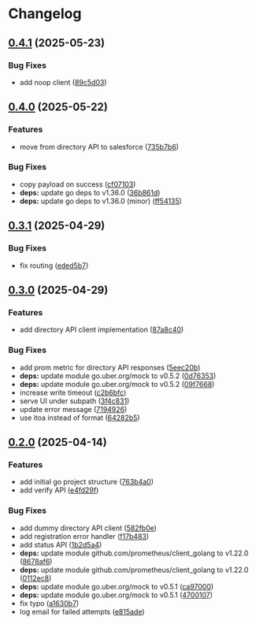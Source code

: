 # Changelog

## [0.4.1](https://github.com/canonical/user-verification-service/compare/v0.4.0...v0.4.1) (2025-05-23)


### Bug Fixes

* add noop client ([89c5d03](https://github.com/canonical/user-verification-service/commit/89c5d036bcc0eb06cf1a74b70f5fb2507485f90c))

## [0.4.0](https://github.com/canonical/user-verification-service/compare/v0.3.1...v0.4.0) (2025-05-22)


### Features

* move from directory API to salesforce ([735b7b6](https://github.com/canonical/user-verification-service/commit/735b7b6727f2e6d71a8e8395840394cfe979c5f8))


### Bug Fixes

* copy payload on success ([cf07103](https://github.com/canonical/user-verification-service/commit/cf071035161a7750f9fb663c9fb60ee22e72e1a9))
* **deps:** update go deps to v1.36.0 ([36b861d](https://github.com/canonical/user-verification-service/commit/36b861df45eeba04d9a0e984b839c92f40e48175))
* **deps:** update go deps to v1.36.0 (minor) ([ff54135](https://github.com/canonical/user-verification-service/commit/ff54135e7cfebf2b6fc743dbf8a8e1e173ee94d2))

## [0.3.1](https://github.com/canonical/user-verification-service/compare/v0.3.0...v0.3.1) (2025-04-29)


### Bug Fixes

* fix routing ([eded5b7](https://github.com/canonical/user-verification-service/commit/eded5b72618cca176b4f77b3ea04b00e13057ce4))

## [0.3.0](https://github.com/canonical/user-verification-service/compare/v0.2.0...v0.3.0) (2025-04-29)


### Features

* add directory API client implementation ([87a8c40](https://github.com/canonical/user-verification-service/commit/87a8c40a8f313d9abf9cd5f09512d90971ff73ca))


### Bug Fixes

* add prom metric for directory API responses ([5eec20b](https://github.com/canonical/user-verification-service/commit/5eec20b265635088c95f149099498bbc5acbacc3))
* **deps:** update module go.uber.org/mock to v0.5.2 ([0d76353](https://github.com/canonical/user-verification-service/commit/0d76353d504e572aa8481108012d4e58b6c6d16e))
* **deps:** update module go.uber.org/mock to v0.5.2 ([09f7668](https://github.com/canonical/user-verification-service/commit/09f76687162cd03c9cc1eee1e36b0bf212ae769d))
* increase write timeout ([c2b6bfc](https://github.com/canonical/user-verification-service/commit/c2b6bfc8a44751cab2db0b18130517647ccaeb20))
* serve UI under subpath ([3f4c831](https://github.com/canonical/user-verification-service/commit/3f4c831ab155253e1b4370361983970b611d3962))
* update error message ([7194926](https://github.com/canonical/user-verification-service/commit/7194926d3c0266c686d6748399ca0af6d0f5860b))
* use itoa instead of format ([64282b5](https://github.com/canonical/user-verification-service/commit/64282b5189a6264e9e35b2253df43c57fc9f7047))

## [0.2.0](https://github.com/canonical/user-verification-service/compare/v0.1.0...v0.2.0) (2025-04-14)


### Features

* add initial go project structure ([763b4a0](https://github.com/canonical/user-verification-service/commit/763b4a04802e3608990147008fa373fbd151e7bb))
* add verify API ([e4fd29f](https://github.com/canonical/user-verification-service/commit/e4fd29fd2cff4479619b7b674b2ec46cf8a1ad98))


### Bug Fixes

* add dummy directory API client ([582fb0e](https://github.com/canonical/user-verification-service/commit/582fb0ef9828fe88221ddc3abd32dc8b3bbc3037))
* add registration error handler ([f17b483](https://github.com/canonical/user-verification-service/commit/f17b4831fc696d67b3c994dbe85fc2c7fec01bf6))
* add status API ([1b2d5a4](https://github.com/canonical/user-verification-service/commit/1b2d5a4d3f6ff06ffcb62588855404ce23e2808a))
* **deps:** update module github.com/prometheus/client_golang to v1.22.0 ([8678af6](https://github.com/canonical/user-verification-service/commit/8678af68f4c975dea4062bf941735dfe0052df2f))
* **deps:** update module github.com/prometheus/client_golang to v1.22.0 ([0112ec8](https://github.com/canonical/user-verification-service/commit/0112ec869871b0dc65e168b4c644c13aa9321709))
* **deps:** update module go.uber.org/mock to v0.5.1 ([ca97000](https://github.com/canonical/user-verification-service/commit/ca9700020fca3438862891049f773271b60706d3))
* **deps:** update module go.uber.org/mock to v0.5.1 ([4700107](https://github.com/canonical/user-verification-service/commit/4700107005f97a4d6409c938dc9f0930a8b1a339))
* fix typo ([a1630b7](https://github.com/canonical/user-verification-service/commit/a1630b755e35100341b6d47567370c3f45a05c95))
* log email for failed attempts ([e815ade](https://github.com/canonical/user-verification-service/commit/e815ade18d7049d28ab8b9f75bea97a49d84a889))
